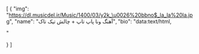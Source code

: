 [
  {
    "img": "https://dl.musicdel.ir/Music/1400/03/y2k_\u0026%20bbno$_la_la%20la.jpg",
    "name": "آهنگ ونا پاپ تاپ + چالش تیک تاک",
    "bio": "data:text/html,<!-- Music player by www.1abzar.com --->
<script type="text/javascript" src="https://1abzaar.ir/abzar/tools/player/?pl=2&color=212121"></script>
<script>var listmusic1abzar=[];listmusic1abzar[0] = {title:"ونا پاپ تاپ candy Team ",url: "http://dl.ir-media.ir/99/1/bbno$_&_Y2K_feat_Enrique_Iglesias.mp3"};</script><div style="display:none"><h2><a href="https://www.1abzar.com/abzar/music.php">&#1605;&#1608;&#1586;&#1740;&#1705; &#1662;&#1604;&#1740;&#1585;</a></h2></div>
<!-- Music player by www.1abzar.com --->"
  }
]
